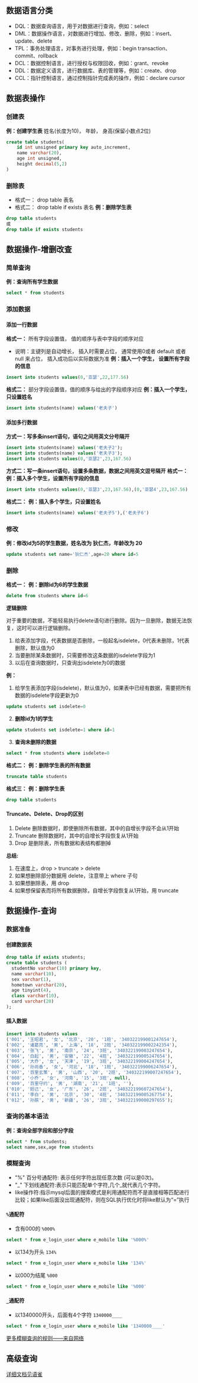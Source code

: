 ## 数据语言分类
- DQL：数据查询语言，用于对数据进行查询，例如：select
- DML：数据操作语言，对数据进行增加、修改、删除，例如：insert、update、delete
- TPL：事务处理语言，对事务进行处理，例如：begin transaction、commit、rollback
- DCL：数据控制语言，进行授权与权限回收，例如：grant、revoke
- DDL：数据定义语言，进行数据库、表的管理等，例如：create、drop
- CCL：指针控制语言，通过控制指针完成表的操作，例如：declare cursor

## 数据表操作
### 创建表
**例：创建学生表**
姓名(长度为10)， 年龄， 身高(保留小数点2位) 
``` sql
create table students(
    id int unsigned primary key auto_increment,
    name varchar(20),
    age int unsigned,
    height decimal(5,2)
)
```
### 删除表
- 格式一： drop table 表名 
- 格式二： drop table if exists 表名 
**例：删除学生表**
``` sql
drop table students
或 
drop table if exists students
```

## 数据操作-增删改查
### 简单查询
**例：查询所有学生数据**
```sql
select * from students
```
### 添加数据
#### 添加一行数据
**格式一：**
所有字段设置值， 值的顺序与表中字段的顺序对应
- 说明：主键列是自动增长， 插入时需要占位， 通常使用0或者 default 或者 null 来占位， 插入成功后以实际数据为准 
**例：插入一个学生， 设置所有字段的信息**
``` sql
insert into students values(0,'亚瑟',22,177.56)
```
**格式二：**
部分字段设置值，值的顺序与给出的字段顺序对应
**例：插入一个学生，只设置姓名** 
``` sql
insert into students(name) values('老夫子')
```
#### 添加多行数据
**方式一：写多条insert语句，语句之间用英文分号隔开**
``` sql
insert into students(name) values('老夫子2');
insert into students(name) values('老夫子3');
insert into students values(0,'亚瑟2',23,167.56)
```
**方式二：写一条insert语句，设置多条数据，数据之间用英文逗号隔开**
**格式一：**
**例：插入多个学生，设置所有字段的信息**
``` sql
insert into students values(0,'亚瑟3',23,167.56),(0,'亚瑟4',23,167.56)
```
**格式二：**
**例：插入多个学生，只设置姓名**
``` sql
insert into students(name) values('老夫子5'),('老夫子6')
```
### 修改
**例：修改id为5的学生数据，姓名改为 狄仁杰，年龄改为 20**
```sql
update students set name='狄仁杰',age=20 where id=5
```
### 删除
**格式一：**
**例：删除id为6的学生数据**
```sql
delete from students where id=6
```

**逻辑删除**

对于重要的数据，不能轻易执行delete语句进行删除。因为一旦删除，数据无法恢复，这时可以进行逻辑删除。
1. 给表添加字段，代表数据是否删除，一般起名isdelete，0代表未删除，1代表删除，默认值为0
2. 当要删除某条数据时，只需要修改这条数据的isdelete字段为1
3. 以后在查询数据时，只查询出isdelete为0的数据  

**例：**
1. 给学生表添加字段(isdelete)，默认值为0，如果表中已经有数据，需要把所有数据的isdelete字段更新为0
```sql
update students set isdelete=0
```
2. **删除id为1的学生**
```sql
update students set isdelete=1 where id=1
```
3. **查询未删除的数据**
```sql
select * from students where isdelete=0
```

**格式二：**
**例：删除学生表的所有数据**
```sql
truncate table students
```

**格式三：**
**例：删除学生表**
```sql
drop table students
```
#### Truncate、Delete、Drop的区别
1. Delete 删除数据时，即使删除所有数据，其中的自增长字段不会从1开始
2. Truncate 删除数据时，其中的自增长字段恢复从1开始
3. Drop 是删除表，所有数据和表结构都删掉

**总结:**
1. 在速度上，drop > truncate > delete
2. 如果想删除部分数据用 delete，注意带上 where 子句
3. 如果想删除表，用 drop
4. 如果想保留表而将所有数据删除，自增长字段恢复从1开始，用 truncate

## 数据操作-查询
### 数据准备
#### 创建数据表
```sql
drop table if exists students;
create table students (
  studentNo varchar(10) primary key,
  name varchar(10),
  sex varchar(1),
  hometown varchar(20),
  age tinyint(4),
  class varchar(10),
  card varchar(20)
);
```
#### 插入数据
```sql
insert into students values
('001', '王昭君', '女', '北京', '20', '1班', '340322199001247654'),
('002', '诸葛亮', '男', '上海', '18', '2班', '340322199002242354'),
('003', '张飞', '男', '南京', '24', '3班', '340322199003247654'),
('004', '白起', '男', '安徽', '22', '4班', '340322199005247654'),
('005', '大乔', '女', '天津', '19', '3班', '340322199004247654'),
('006', '孙尚香', '女', '河北', '18', '1班', '340322199006247654'),
('007', '百里玄策', '男', '山西', '20', '2班', '340322199007247654'),
('008', '小乔', '女', '河南', '15', '3班', null),
('009', '百里守约', '男', '湖南', '21', '1班', ''),
('010', '妲己', '女', '广东', '26', '2班', '340322199607247654'),
('011', '李白', '男', '北京', '30', '4班', '340322199005267754'),
('012', '孙膑', '男', '新疆', '26', '3班', '340322199000297655');
```
### 查询的基本语法
**例：查询全部字段和部分字段**
```sql
select * from students;
select name,sex,age from students
```

### 模糊查询
- "%" 百分号通配符: 表示任何字符出现任意次数 (可以是0次)。
- "_" 下划线通配符:表示只能匹配单个字符,几个_就代表几个字符。
- like操作符:指示mysql后面的搜索模式是利用通配符而不是直接相等匹配进行比较；如果like后面没出现通配符，则在SQL执行优化时将like默认为“=”执行

#### `%`通配符
- 含有000的 `%000%`
```sql
select * from e_login_user where e_mobile like '%000%'
```
- 以134为开头 `134%`
```sql
select * from e_login_user where e_mobile like '134%'
```
- 以000为结尾 `%000`
```sql
select * from e_login_user where e_mobile like '%000'
```

#### `_`通配符
- 以1340000开头，后面有4个字符 `1340000____`
```sql
select * from e_login_user where e_mobile like '1340000____'
```

[更多模糊查询的规则——来自网络](https://blog.csdn.net/qq_46940224/article/details/125031647)

## 高级查询
[详细文档见语雀](https://www.yuque.com/loulou-ambjk/welvha/epwxau)
